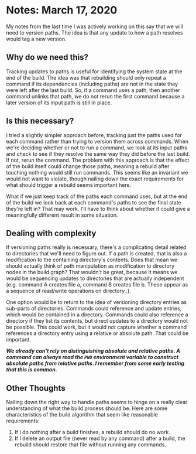 # Notes: March 17, 2020
My notes from the last time I was actively working on this say that we will need to version paths. The idea is that any update to how a path resolves would tag a new version.

## Why do we need this?
Tracking updates to paths is useful for identifying the system state at the end of the build. The idea was that rebuilding should only repeat a command if its dependencies (including paths) are not in the state they were left after the last build. So, if a command uses a path, then another command unlinks that path, we do not rerun the first command because a later version of its input path is still in place.

## Is this necessary?
I tried a slightly simpler approach before, tracking just the paths used for each command rather than trying to version them across commands. When we're deciding whether or not to run a command, we look at its input paths and check to see if they resolve the same way they did before the last build. If not, rerun the command. The problem with this approach is that the effect of the build itself could change those paths, meaning a rebuild after touching nothing would still run commands. This seems like an invariant we would not want to violate, though nailing down the exact requirements for what should trigger a rebuild seems important here.

What if we just keep track of the paths each command uses, but at the end of the build we look back at each command's paths to see the final state they're left in? That may work. I'll have to think about whether it could give a meaningfully different result in some situation.

## Dealing with complexity
If versioning paths really is necessary, there's a complicating detail related to directories that we'll need to figure out. If a path is created, that is also a modification to the containing directory's contents. Does that mean we should actually think of path manipulation as modification to directory nodes in the build graph? That wouldn't be great, because it means we would be sequencing updates to directories that are actually independent (e.g. command A creates file a, command B creates file b. These appear as a sequence of read/write operations on directory .).

One option would be to return to the idea of versioning directory entries as sub-parts of directories. Commands could reference and update entries, which would be contained in a directory. Commands could also reference a directory if they list its contents, but direct updates to a directory would not be possible. This could work, but it would *not* capture whether a command references a directory entry using a relative or absolute path. That could be important.

***We already can't rely on distinguishing absolute and relative paths. A command can always read the `PWD` environment variable to construct absolute paths from relative paths. I remember from some early testing that this is common.***

## Other Thoughts
Nailing down the right way to handle paths seems to hinge on a really clear understanding of what the build process should be. Here are some characteristics of the build algorithm that seem like reasonable requirements:

1. If I do nothing after a build finishes, a rebuild should do no work.
2. If I delete an output file (never read by any command) after a build, the rebuild should restore that file without running any commands.